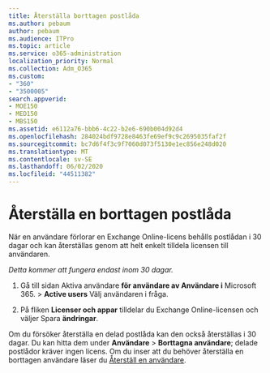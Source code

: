 ```yaml
---
title: Återställa borttagen postlåda
ms.author: pebaum
author: pebaum
ms.audience: ITPro
ms.topic: article
ms.service: o365-administration
localization_priority: Normal
ms.collection: Adm_O365
ms.custom:
- "360"
- "3500005"
search.appverid:
- MOE150
- MED150
- MBS150
ms.assetid: e6112a76-bbb6-4c22-b2e6-690b004d92d4
ms.openlocfilehash: 284024bdf9728e8463fe69ef9c9c2695035faf2f
ms.sourcegitcommit: bc7d6f4f3c9f7060d073f5130e1ec856e248d020
ms.translationtype: MT
ms.contentlocale: sv-SE
ms.lasthandoff: 06/02/2020
ms.locfileid: "44511382"
---
```

# <a name="restore-a-deleted-mailbox"></a>Återställa en borttagen postlåda

När en användare förlorar en Exchange Online-licens behålls postlådan i 30 dagar och kan återställas genom att helt enkelt tilldela licensen till användaren.
  
 *Detta kommer att fungera endast inom 30 dagar.*  
  
1. Gå till sidan Aktiva användare **för användare av Användare i** Microsoft 365. \> **Active users** Välj användaren i fråga.

2. På fliken **Licenser och appar** tilldelar du Exchange Online-licensen och väljer Spara **ändringar**.

Om du försöker återställa en delad postlåda kan den också återställas i 30 dagar. Du kan hitta dem under **Användare** \> **Borttagna användare**; delade postlådor kräver ingen licens. Om du inser att du behöver återställa en borttagen användare läser du [Återställ en användare](https://docs.microsoft.com/microsoft-365/admin/add-users/restore-user).
  